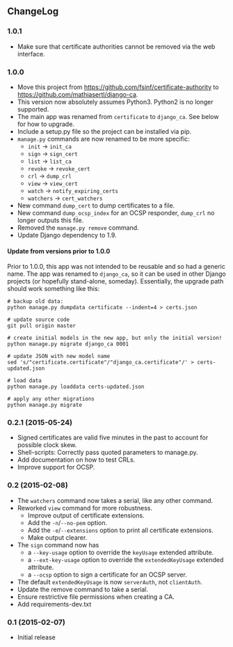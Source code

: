 ## ChangeLog

### 1.0.1

* Make sure that certificate authorities cannot be removed via the web interface.

### 1.0.0

* Move this project from https://github.com/fsinf/certificate-authority to
  https://github.com/mathiasertl/django-ca.
* This version now absolutely assumes Python3. Python2 is no longer supported.
* The main app was renamed from `certificate` to `django_ca`. See below for how to upgrade.
* Include a setup.py file so the project can be installed via pip.
* `manage.py` commands are now renamed to be more specific:
  * `init` -> `init_ca`
  * `sign` -> `sign_cert`
  * `list` -> `list_ca`
  * `revoke` -> `revoke_cert`
  * `crl` -> `dump_crl`
  * `view` -> `view_cert`
  * `watch` -> `notify_expiring_certs`
  * `watchers` -> `cert_watchers`
* New command `dump_cert` to dump certificates to a file.
* New command `dump_ocsp_index` for an OCSP responder, `dump_crl` no longer outputs this file.
* Removed the `manage.py remove` command.
* Update Django dependency to 1.9.

#### Update from versions prior to 1.0.0

Prior to 1.0.0, this app was not intended to be reusable and so had a generic name. The app was
renamed to `django_ca`, so it can be used in other Django projects (or hopefully stand-alone,
someday). Essentially, the upgrade path should work something like this:

```
# backup old data:
python manage.py dumpdata certificate --indent=4 > certs.json

# update source code
git pull origin master

# create initial models in the new app, but only the initial version!
python manage.py migrate django_ca 0001

# update JSON with new model name
sed 's/"certificate.certificate"/"django_ca.certificate"/' > certs-updated.json

# load data
python manage.py loaddata certs-updated.json

# apply any other migrations
python manage.py migrate
```

### 0.2.1 (2015-05-24)

* Signed certificates are valid five minutes in the past to account for possible clock skew.
* Shell-scripts: Correctly pass quoted parameters to manage.py.
* Add documentation on how to test CRLs.
* Improve support for OCSP.

### 0.2 (2015-02-08)

* The ``watchers`` command now takes a serial, like any other command.
* Reworked ``view`` command for more robustness.
  * Improve output of certificate extensions.
  * Add the ``-n``/``--no-pem`` option.
  * Add the ``-e``/``--extensions`` option to print all certificate extensions.
  * Make output clearer.
* The ``sign`` command now has
  * a ``--key-usage`` option to override the ``keyUsage`` extended attribute.
  * a ``--ext-key-usage`` option to override the ``extendedKeyUsage`` extended attribute.
  * a ``--ocsp`` option to sign a certificate for an OCSP server.
* The default ``extendedKeyUsage`` is now ``serverAuth``, not ``clientAuth``.
* Update the remove command to take a serial.
* Ensure restrictive file permissions when creating a CA.
* Add requirements-dev.txt

### 0.1 (2015-02-07)

* Initial release

